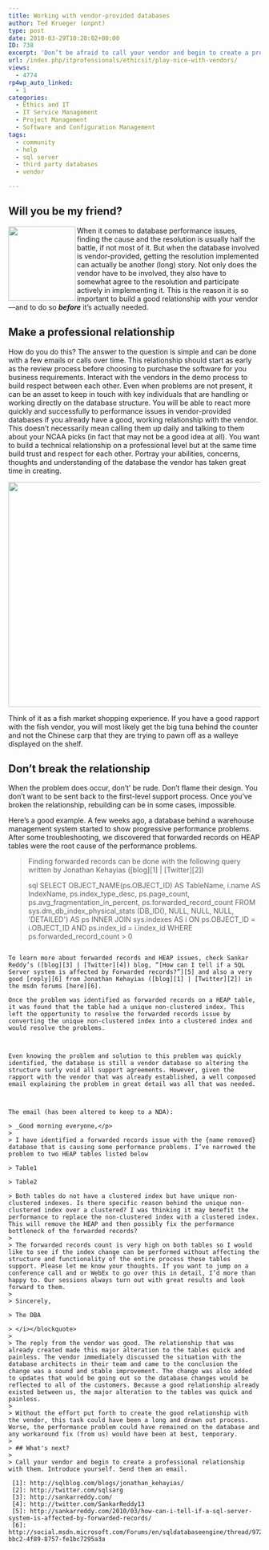 ```yaml
---
title: Working with vendor-provided databases
author: Ted Krueger (onpnt)
type: post
date: 2010-03-29T10:20:02+00:00
ID: 738
excerpt: 'Don’t be afraid to call your vendor and begin to create a professional relationship with them.  Always work together to build on the systems that are working hard to keep both companies alive.'
url: /index.php/itprofessionals/ethicsit/play-nice-with-vendors/
views:
  - 4774
rp4wp_auto_linked:
  - 1
categories:
  - Ethics and IT
  - IT Service Management
  - Project Management
  - Software and Configuration Management
tags:
  - community
  - help
  - sql server
  - third party databases
  - vendor

---
```

## Will you be my friend?

<div class="image_block">
  <img src="/wp-content/uploads/blogs/ITProfessionals/friends.gif" alt="" title="" width="134" height="149" align="left" />
</div>

When it comes to database performance issues, finding the cause and the resolution is usually half the battle, if not most of it. But when the database involved is vendor-provided, getting the resolution implemented can actually be another (long) story. Not only does the vendor have to be involved, they also have to somewhat agree to the resolution and participate actively in implementing it. This is the reason it is so important to build a good relationship with your vendor—and to do so **_before_** it’s actually needed.



## Make a professional relationship

How do you do this? The answer to the question is simple and can be done with a few emails or calls over time. This relationship should start as early as the review process before choosing to purchase the software for you business requirements. Interact with the vendors in the demo process to build respect between each other. Even when problems are not present, it can be an asset to keep in touch with key individuals that are handling or working directly on the database structure. You will be able to react more quickly and successfully to performance issues in vendor-provided databases if you already have a good, working relationship with the vendor. This doesn’t necessarily mean calling them up daily and talking to them about your NCAA picks (in fact that may not be a good idea at all). You want to build a technical relationship on a professional level but at the same time build trust and respect for each other. Portray your abilities, concerns, thoughts and understanding of the database the vendor has taken great time in creating. 

<div class="image_block">
  <img src="/wp-content/uploads/blogs/ITProfessionals/fishmarket.gif" alt="" title="" width="600" height="450" />
</div>

Think of it as a fish market shopping experience. If you have a good rapport with the fish vendor, you will most likely get the big tuna behind the counter and not the Chinese carp that they are trying to pawn off as a walleye displayed on the shelf. 

## Don’t break the relationship

When the problem does occur, don’t’ be rude. Don’t flame their design. You don’t want to be sent back to the first-level support process. Once you’ve broken the relationship, rebuilding can be in some cases, impossible.
  

  
Here’s a good example. A few weeks ago, a database behind a warehouse management system started to show progressive performance problems. After some troubleshooting, we discovered that forwarded records on HEAP tables were the root cause of the performance problems.
  

  


> Finding forwarded records can be done with the following query written by Jonathan Kehayias ([blog][1] | [Twitter][2])</p> 
> 
> sql
SELECT 
>     OBJECT_NAME(ps.OBJECT_ID) AS TableName,
>     i.name AS IndexName,
>     ps.index_type_desc,
>     ps.page_count,
>     ps.avg_fragmentation_in_percent,
>     ps.forwarded_record_count
> FROM sys.dm_db_index_physical_stats (DB_ID(), NULL, NULL, NULL, 'DETAILED') AS ps
> INNER JOIN sys.indexes AS i 
>     ON ps.OBJECT_ID = i.OBJECT_ID 
>         AND ps.index_id = i.index_id
> WHERE ps.forwarded_record_count > 0
```

To learn more about forwarded records and HEAP issues, check Sankar Reddy’s ([blog][3] | [Twitter][4]) blog, “[How can I tell if a SQL Server system is affected by Forwarded records?”][5] and also a very good [reply][6] from Jonathan Kehayias ([blog][1] | [Twitter][2]) in the msdn forums [here][6].
  
Once the problem was identified as forwarded records on a HEAP table, it was found that the table had a unique non-clustered index. This left the opportunity to resolve the forwarded records issue by converting the unique non-clustered index into a clustered index and would resolve the problems.
  

  
Even knowing the problem and solution to this problem was quickly identified, the database is still a vendor database so altering the structure surly void all support agreements. However, given the rapport with the vendor that was already established, a well composed email explaining the problem in great detail was all that was needed.
  

  
The email (has been altered to keep to a NDA):

> _Good morning everyone,</p> 
> 
> I have identified a forwarded records issue with the {name removed} database that is causing some performance problems. I’ve narrowed the problem to two HEAP tables listed below
  
> Table1
  
> Table2
  
> Both tables do not have a clustered index but have unique non-clustered indexes. Is there specific reason behind the unique non-clustered index over a clustered? I was thinking it may benefit the performance to replace the non-clustered index with a clustered index. This will remove the HEAP and then possibly fix the performance bottleneck of the forwarded records?
> 
> The forwarded records count is very high on both tables so I would like to see if the index change can be performed without affecting the structure and functionality of the entire process these tables support. Please let me know your thoughts. If you want to jump on a conference call and or WebEx to go over this in detail, I’d more than happy to. Our sessions always turn out with great results and look forward to them.
> 
> Sincerely,
  
> The DBA
  
> </i></blockquote> 
> 
> The reply from the vendor was good. The relationship that was already created made this major alteration to the tables quick and painless. The vendor immediately discussed the situation with the database architects in their team and came to the conclusion the change was a sound and stable improvement. The change was also added to updates that would be going out so the database changes would be reflected to all of the customers. Because a good relationship already existed between us, the major alteration to the tables was quick and painless. 
> 
> Without the effort put forth to create the good relationship with the vendor, this task could have been a long and drawn out process. Worse, the performance problem could have remained on the database and any workaround fix (from us) would have been at best, temporary. 
> 
> ## What's next?
> 
> Call your vendor and begin to create a professional relationship with them. Introduce yourself. Send them an email.

 [1]: http://sqlblog.com/blogs/jonathan_kehayias/
 [2]: http://twitter.com/sqlsarg
 [3]: http://sankarreddy.com/
 [4]: http://twitter.com/SankarReddy13
 [5]: http://sankarreddy.com/2010/03/how-can-i-tell-if-a-sql-server-system-is-affected-by-forwarded-records/
 [6]: http://social.msdn.microsoft.com/Forums/en/sqldatabaseengine/thread/972f68d2-bbc2-4f89-8757-fe1bc7295a3a